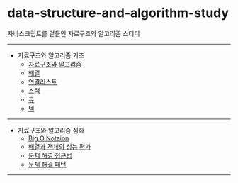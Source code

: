 # data-structure-and-algorithm-study

자바스크립트를 곁들인 자료구조와 알고리즘 스터디

---

- 자료구조와 알고리즘 기초
  - [자료구조와 알고리즘](./basic/01-%EC%9E%90%EB%A3%8C%EA%B5%AC%EC%A1%B0%EC%99%80-%EC%95%8C%EA%B3%A0%EB%A6%AC%EC%A6%98/README.md)
  - [배열](./basic/02-%EB%B0%B0%EC%97%B4/README.md)
  - [연결리스트](./basic/03-%EC%97%B0%EA%B2%B0%EB%A6%AC%EC%8A%A4%ED%8A%B8/README.md)
  - [스택](./basic/04-%EC%8A%A4%ED%83%9D/README.md)
  - [큐](./basic/05-%ED%81%90/README.md)
  - [덱](./basic/06-덱/README.md)

---

- 자료구조와 알고리즘 심화
  - [Big O Notaion](./01-Big-O-Notation/README.md)
  - [배열과 객체의 성능 평가](./02-배열과-객체의-성능-평가/README.md)
  - [문제 해결 접근법](./03-문제해결-접근법/README.md)
  - [문제 해결 패턴](./04-문제해결-패턴/README.md)

---
